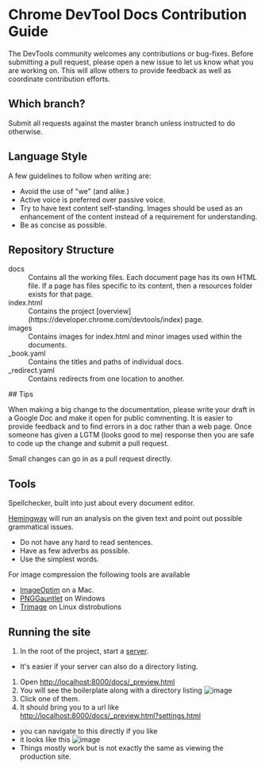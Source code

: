 # Chrome DevTool Docs Contribution Guide

The DevTools community welcomes any contributions or bug-fixes.
Before submitting a pull request, please open a new issue to let us know what you are working on.
This will allow others to provide feedback as well as coordinate contribution efforts.

## Which branch?

Submit all requests against the master branch unless instructed to do otherwise.

## Language Style

A few guidelines to follow when writing are:
* Avoid the use of "we" (and alike.)
* Active voice is preferred over passive voice.
* Try to have text content self-standing. Images should be used as an enhancement of the content instead of a requirement for understanding.
* Be as concise as possible.

## Repository Structure

<dl>
  <dt>docs</dt>
  <dd> Contains all the working files. Each document page has its own HTML file. If a page has files specific to its content, then a resources folder exists for that page.</dd>

  <dt> index.html</dt>
  <dd> Contains the project [overview](https://developer.chrome.com/devtools/index) page.</dd>

  <dt> images</dt>
  <dd> Contains images for index.html and minor images used within the documents.</dd>

  <dt> _book.yaml</dt>
  <dd> Contains the titles and paths of individual docs.</dd>

  <dt> _redirect.yaml</dt>
  <dd> Contains redirects from one location to another.</dd>
</dl>
## Tips

When making a big change to the documentation, please write your draft in a Google Doc and make it open for public commenting.
It is easier to provide feedback and to find errors in a doc rather than a web page.
Once someone has given a LGTM (looks good to me) response then you are safe to code up the change and submit a pull request.

Small changes can go in as a pull request directly.


## Tools

Spellchecker, built into just about every document editor.

[Hemingway](http://www.hemingwayapp.com/) will run an analysis on the given text and point out possible grammatical issues.
* Do not have any hard to read sentences.
* Have as few adverbs as possible.
* Use the simplest words.

For image compression the following tools are available
* [ImageOptim](https://imageoptim.com/) on a Mac.
* [PNGGauntlet](http://pnggauntlet.com/) on Windows
* [Trimage](http://trimage.org/) on Linux distrobutions

## Running the site

1. In the root of the project, start a [server](https://github.com/paulirish/dotfiles/blob/3fa2e7dc1f1ea5eaf7f6a2531b937ff8bd8833f9/.functions#L25-L32).
  * It's easier if your server can also do a directory listing.
1. Open [http://localhost:8000/docs/_preview.html](http://localhost:8000/docs/_preview.html)
1. You will see the boilerplate along with a directory listing ![image](https://cloud.githubusercontent.com/assets/39191/3017501/7e6985da-df7a-11e3-9a7c-51f964906839.png)
1. Click one of them.
1. It should bring you to a url like [http://localhost:8000/docs/_preview.html?settings.html](http://localhost:8000/docs/_preview.html?settings.html)
  * you can navigate to this directly if you like
  * it looks like this ![image](https://cloud.githubusercontent.com/assets/39191/3017506/831921a8-df7a-11e3-8faa-8dc957057248.png)
  * Things mostly work but is not exactly the same as viewing the production site.
